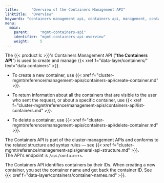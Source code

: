```yaml
---
title:      "Overview of the Containers Management API"
linktitle:  "Overview"
keywords: "containers management api, containers api, management, containers management, containers, Create Container, Delete Container, List Containers, container names, container IDs, names, /api/containers, api endpoints"
menu:
  main:
    parent:     "mgmt-containers-api"
    identifier: "mgmt-containers-api-overview"
    weight:     5
---
```


The {{< product lc >}}'s Containers Management API ("**the Containers API**") is used to create and manage {{< xref f="data-layer/containers/" text="data containers" >}}.

-  To create a new container, use <api>{{< xref f="cluster-mgmt/reference/management-apis/containers-api/create-container.md" >}}</api>.

-  To return information about all the containers that are visible to the user who sent the request, or about a specific container, use <api>{{< xref f="cluster-mgmt/reference/management-apis/containers-api/list-containers.md" >}}</api>.

-  To delete a container, use <api>{{< xref f="cluster-mgmt/reference/management-apis/containers-api/delete-container.md" >}}</api>.

The Containers API is part of the cluster-management APIs and conforms to the related structure and syntax rules &mdash; see {{< xref f="cluster-mgmt/reference/management-apis/general-api-structure.md" >}}.<br/>
The API's endpoint is `/api/containers`.

The Containers API identifies containers by their IDs.
When creating a new container, you set the container name and get back the container ID.
See {{< xref f="data-layer/containers/container-names.md" >}}.

